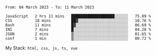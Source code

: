 <!--START_SECTION:waka-->

```text
From: 04 March 2023 - To: 11 March 2023

JavaScript   2 hrs 11 mins   ███████████████████░░░░░░   75.89 %
CSS          18 mins         ██▓░░░░░░░░░░░░░░░░░░░░░░   10.76 %
Bash         11 mins         █▓░░░░░░░░░░░░░░░░░░░░░░░   06.69 %
INI          7 mins          █░░░░░░░░░░░░░░░░░░░░░░░░   04.28 %
JSON         2 mins          ▒░░░░░░░░░░░░░░░░░░░░░░░░   01.65 %
conf         1 min           ▒░░░░░░░░░░░░░░░░░░░░░░░░   00.72 %
```

<!--END_SECTION:waka-->
My Stack: `html, css, js, ts, vue`
